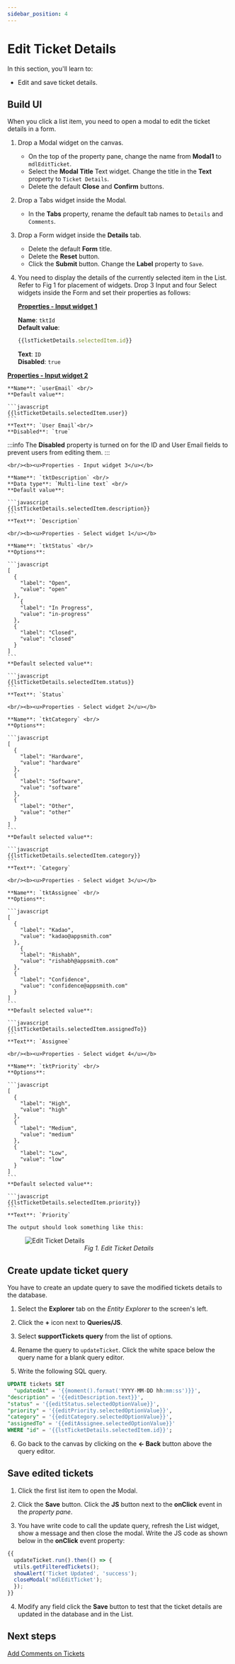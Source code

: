 ```yaml
---
sidebar_position: 4
---
```


# Edit Ticket Details

In this section, you'll learn to:
* Edit and save ticket details.

## Build UI

When you click a list item, you need to open a modal to edit the ticket details in a form.

1. Drop a Modal widget on the canvas. 
    - On the top of the property pane, change the name from **Modal1** to `mdlEditTicket`.
    - Select the **Modal Title** Text widget. Change the title in the **Text** property to `Ticket Details`.
    - Delete the default **Close** and **Confirm** buttons.

2. Drop a Tabs widget inside the Modal.
    - In the **Tabs** property, rename the default tab names to `Details` and `Comments`.

2. Drop a Form widget inside the **Details** tab. 
    - Delete the default **Form** title. 
    - Delete the **Reset** button.
    - Click the **Submit** button. Change the **Label** property to `Save`.

3. You need to display the details of the currently selected item in the List. Refer to Fig 1 for placement of widgets. Drop 3 Input and four Select widgets inside the Form and set their properties as follows:
    
    <b><u>Properties - Input widget 1</u></b>

    **Name**: `tktId` <br/>
    **Default value**: 

    ```javascript
    {{lstTicketDetails.selectedItem.id}}
    ```
    **Text**: `ID`<br/>
    **Disabled**: `true`

  <b><u>Properties - Input widget 2</u></b>

    **Name**: `userEmail` <br/>
    **Default value**: 

    ```javascript
    {{lstTicketDetails.selectedItem.user}}
    ```
    **Text**: `User Email`<br/>
    **Disabled**: `true`

  :::info
  The **Disabled** property is turned on for the ID and User Email fields to prevent users from editing them.
  :::

    <br/><b><u>Properties - Input widget 3</u></b>

    **Name**: `tktDescription` <br/>
    **Data type**: `Multi-line text` <br/>
    **Default value**: 

    ```javascript
    {{lstTicketDetails.selectedItem.description}}
    ```
    **Text**: `Description`

    <br/><b><u>Properties - Select widget 1</u></b>

    **Name**: `tktStatus` <br/>
    **Options**: 

    ```javascript
    [
      {
        "label": "Open",
        "value": "open"
      },
	    {
        "label": "In Progress",
        "value": "in-progress"
      },
      {
        "label": "Closed",
        "value": "closed"
      }
    ]
    ```
    **Default selected value**: 

    ```javascript
    {{lstTicketDetails.selectedItem.status}}
    ```
    **Text**: `Status`

    <br/><b><u>Properties - Select widget 2</u></b>

    **Name**: `tktCategory` <br/>
    **Options**: 

    ```javascript
    [
      {
        "label": "Hardware",         
        "value": "hardware"
      },
      {
        "label": "Software",
        "value": "software"
      },
      {
        "label": "Other",
        "value": "other"
      }
    ]
    ```
    **Default selected value**: 

    ```javascript
    {{lstTicketDetails.selectedItem.category}}
    ```
    **Text**: `Category`

    <br/><b><u>Properties - Select widget 3</u></b>

    **Name**: `tktAssignee` <br/>
    **Options**: 

    ```javascript
    [
      {
        "label": "Kadao",
        "value": "kadao@appsmith.com"
      },
	    {
        "label": "Rishabh",
        "value": "rishabh@appsmith.com"
      },
      {
        "label": "Confidence",
        "value": "confidence@appsmith.com"
      }
    ]
    ```
    **Default selected value**: 

    ```javascript
    {{lstTicketDetails.selectedItem.assignedTo}}
    ```
    **Text**: `Assignee`

    <br/><b><u>Properties - Select widget 4</u></b>

    **Name**: `tktPriority` <br/>
    **Options**: 

    ```javascript
    [
      {
        "label": "High",
        "value": "high"
      },
      {
        "label": "Medium",
        "value": "medium"
      },
      {
        "label": "Low",
        "value": "low"
      }
    ]
    ```
    **Default selected value**: 

    ```javascript
    {{lstTicketDetails.selectedItem.priority}}
    ```
    **Text**: `Priority`

    The output should look something like this: 

<figure>
  <img src="/img/edit-ticket-modal.png" style= {{width:"800px", height:"auto"}} alt="Edit Ticket Details"/>
  <figcaption align = "center"><i>Fig 1. Edit Ticket Details</i></figcaption>
</figure>

## Create update ticket query

You have to create an update query to save the modified tickets details to the database.

1. Select the **Explorer** tab on the *Entity Explorer* to the screen's left. 

2. Click the **+** icon next to **Queries/JS**. 

3. Select **supportTickets query** from the list of options. 

4. Rename the query to `updateTicket`. Click the white space below the query name for a blank query editor.  

5. Write the following SQL query.
  ```sql
  UPDATE tickets SET
	"updatedAt" = '{{moment().format('YYYY-MM-DD hh:mm:ss')}}',
  "description" = '{{editDescription.text}}',   
  "status" = '{{editStatus.selectedOptionValue}}',
  "priority" = '{{editPriority.selectedOptionValue}}',
  "category" = '{{editCategory.selectedOptionValue}}',
  "assignedTo" = '{{editAssignee.selectedOptionValue}}'
  WHERE "id" = '{{lstTicketDetails.selectedItem.id}}';
  ```

6. Go back to the canvas by clicking on the **← Back** button above the query editor.

## Save edited tickets

1. Click the first list item to open the Modal.

2. Click the **Save** button. Click the **JS** button next to the **onClick** event in the *property pane*. 

3. You have write code to call the update query, refresh the List widget, show a message and then close the modal. Write the JS code as shown below in the **onClick** event property:

```javascript
{{
  updateTicket.run().then(() => {
  utils.getFilteredTickets();
  showAlert('Ticket Updated', 'success');
  closeModal('mdlEditTicket');
  });
}}
```

4. Modify any field click the **Save** button to test that the ticket details are updated in the database and in the List.

## Next steps
[Add Comments on Tickets](/getting-started/tutorials/customer-support-tool/edit-ticket-details)
